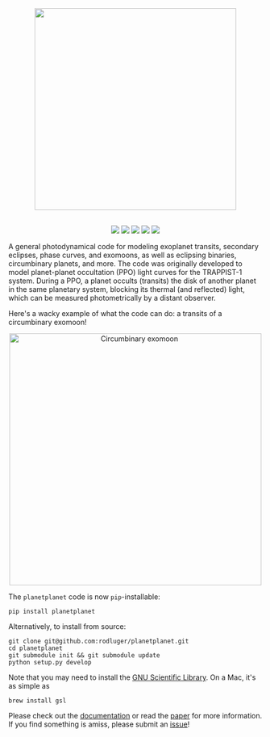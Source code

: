 <div align="center">
<img src="https://rodluger.github.io/planetplanet/_images/title.gif" width="400px">
</img>
<br/><br/>
<p><a href="https://travis-ci.org/rodluger/planetplanet"><img src="https://travis-ci.org/rodluger/planetplanet.svg?branch=master"/></a>
<a href="http://dx.doi.org/10.5281/zenodo.997391"><img src="https://img.shields.io/badge/doi-zenodo-568AB8.svg?style=flat"/></a>
<a href="https://raw.githubusercontent.com/rodluger/planetplanet/master/LICENSE?token=AI5FKxGMJTv55h2EE_AuXW2gofnIaRDeks5Zm0unwA%3D%3D"><img src="https://img.shields.io/badge/license-GPL-a2a2a2.svg?style=flat"/></a>
<a href="https://rodluger.github.io/planetplanet/PPOs.pdf"><img src="https://img.shields.io/badge/read-the_paper-fd7709.svg?style=flat"/></a>
<a href="https://rodluger.github.io/planetplanet/index.html"><img src="https://img.shields.io/badge/read-the_docs-AF5891.svg?style=flat"/></a>
</p>
</div>

A general photodynamical code for modeling exoplanet transits, secondary eclipses, phase curves, and exomoons, as well as eclipsing binaries, circumbinary planets, and more. The code was originally developed to model planet-planet occultation (PPO) light curves for the TRAPPIST-1 system. During a PPO, a planet
occults (transits) the disk of another planet in the same planetary system, blocking its thermal
(and reflected) light, which can be measured photometrically by a distant observer.

Here's a wacky example of what the code can do: a transits of a circumbinary exomoon!

<div align="center">
<img src="https://rodluger.github.io/misc/cbexomoon.gif" alt="Circumbinary exomoon" width="500px">
</div>

The `planetplanet` code is now `pip`-installable:

```
pip install planetplanet
```

Alternatively, to install from source:

```
git clone git@github.com:rodluger/planetplanet.git
cd planetplanet
git submodule init && git submodule update
python setup.py develop
```

Note that you may need to install the [GNU Scientific Library](https://www.gnu.org/software/gsl/). On a Mac, it's as simple as

```
brew install gsl
```

Please check out the [documentation](https://rodluger.github.io/planetplanet/ndex.html) or read the [paper](https://rodluger.github.io/planetplanet/PPOs.pdf) for more information. If you find something is amiss, please submit an [issue](https://github.com/rodluger/planetplanet/issues)!
